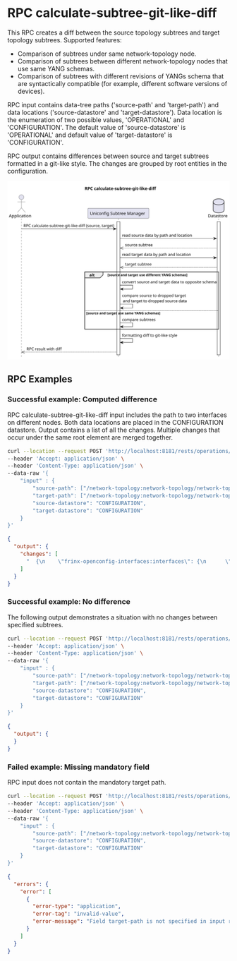 # RPC calculate-subtree-git-like-diff

This RPC creates a diff between the source topology subtrees and target topology subtrees.
Supported features:
* Comparison of subtrees under same network-topology node.
* Comparison of subtrees between different network-topology nodes that use same YANG schemas.
* Comparison of subtrees with different revisions of YANGs schema that are syntactically compatible
  (for example, different software versions of devices).

RPC input contains data-tree paths ('source-path' and 'target-path') and data locations
('source-datastore' and 'target-datastore').
Data location is the enumeration of two possible values, 'OPERATIONAL' and 'CONFIGURATION'.
The default value of 'source-datastore' is 'OPERATIONAL' and
default value of 'target-datastore' is 'CONFIGURATION'.

RPC output contains differences between source and target subtrees formatted in a git-like style.
The changes are grouped by root entities in the configuration.

![RPC calculate-subtree-git-like-diff](RPC_calculate-subtree-git-like-diff-RPC_calculate_subtree_git_like_diff.svg)

## RPC Examples

### Successful example: Computed difference

RPC calculate-subtree-git-like-diff input includes the path to two interfaces
on different nodes. Both data locations are placed in the
CONFIGURATION datastore. Output contains a list of all the changes.
Multiple changes that occur under the same root element are merged together.

```bash RPC Request
curl --location --request POST 'http://localhost:8181/rests/operations/subtree-manager:calculate-subtree-git-like-diff' \
--header 'Accept: application/json' \
--header 'Content-Type: application/json' \
--data-raw '{
    "input" : {
        "source-path": ["/network-topology:network-topology/network-topology:topology=uniconfig/network-topology:node=XR5/frinx-uniconfig-topology:configuration/frinx-openconfig-interfaces:interfaces/frinx-openconfig-interfaces:interface=MgmtEth0%2F0%2FCPU0%2F0"],
        "target-path": ["/network-topology:network-topology/network-topology:topology=uniconfig/network-topology:node=XR6/frinx-uniconfig-topology:configuration/frinx-openconfig-interfaces:interfaces/frinx-openconfig-interfaces:interface=MgmtEth0%2F0%2FCPU0%2F0"],
        "source-datastore": "CONFIGURATION",
        "target-datastore": "CONFIGURATION"
    }
}'
```

```json RPC Response, Status: 200
{
  "output": {
    "changes": [
      "  {\n    \"frinx-openconfig-interfaces:interfaces\": {\n      \"interface\": [\n        {\n          \"key\":\"MgmtEth0/0/CPU0/0\",\n          \"subinterfaces\": {\n            \"subinterface\": [\n              {\n                \"key\":\"0\",\n                \"frinx-openconfig-if-ip:ipv4\": {\n                  \"addresses\": {\n                    \"address\": [\n-                     {\n-                       \"ip\":\"192.168.1.212\",\n-                       \"config\": {\n-                         \"prefix-length\":\"24\",\n-                         \"ip\":\"192.168.1.212\"\n-                       }\n-                     },\n+                     {\n+                       \"ip\":\"192.168.1.214\",\n+                       \"config\": {\n+                         \"prefix-length\":\"27\",\n+                         \"ip\":\"192.168.1.214\"\n+                       }\n+                     }\n                    ]\n                  }\n                },\n                \"config\": {\n                  \"enabled\": {\n                    \"actual\": {\n                      \"frinx-openconfig-interfaces:enabled\":\"false\"\n                    },\n                    \"intended\": {\n                      \"frinx-openconfig-interfaces:enabled\":\"true\"\n                    }\n                  },\n-                 \"frinx-openconfig-interfaces:index\":\"15\",\n+                 \"frinx-openconfig-interfaces:index\":\"0\"\n                }\n              }\n            ]\n          },\n          \"config\": {\n-           \"frinx-openconfig-interfaces:enabled\":\"false\",\n+           \"frinx-openconfig-interfaces:enabled\":\"true\"\n          }\n        }\n      ]\n    }\n  }\n"
    ]
  }
}
```

### Successful example: No difference

The following output demonstrates a situation with no changes
between specified subtrees.

```bash RPC Request
curl --location --request POST 'http://localhost:8181/rests/operations/subtree-manager:calculate-subtree-git-like-diff' \
--header 'Accept: application/json' \
--header 'Content-Type: application/json' \
--data-raw '{
    "input" : {
        "source-path": ["/network-topology:network-topology/network-topology:topology=uniconfig/network-topology:node=XR5/frinx-uniconfig-topology:configuration/frinx-openconfig-interfaces:interfaces/frinx-openconfig-interfaces:interface=GigabitEthernet0%2F0%2F0%2F0"],
        "target-path": ["/network-topology:network-topology/network-topology:topology=uniconfig/network-topology:node=XR6/frinx-uniconfig-topology:configuration/frinx-openconfig-interfaces:interfaces/frinx-openconfig-interfaces:interface=GigabitEthernet0%2F0%2F0%2F0"],
        "source-datastore": "CONFIGURATION",
        "target-datastore": "CONFIGURATION"
    }
}'
```

```json RPC Response, Status: 200
{
  "output": {
  }
}
```

### Failed example: Missing mandatory field

RPC input does not contain the mandatory target path.

```bash RPC Request
curl --location --request POST 'http://localhost:8181/rests/operations/subtree-manager:calculate-subtree-git-like-diff' \
--header 'Accept: application/json' \
--header 'Content-Type: application/json' \
--data-raw '{
    "input" : {
        "source-path": ["/network-topology:network-topology/network-topology:topology=uniconfig/network-topology:node=R1/frinx-uniconfig-topology:configuration/frinx-openconfig-interfaces:interfaces/frinx-openconfig-interfaces:interface=GigabitEthernet0%2F0%2F0%2F0"],
        "source-datastore": "CONFIGURATION",
        "target-datastore": "CONFIGURATION"
    }
}'
```

```json RPC Response, Status: 400
{
  "errors": {
    "error": [
      {
        "error-type": "application",
        "error-tag": "invalid-value",
        "error-message": "Field target-path is not specified in input request"
      }
    ]
  }
}
```